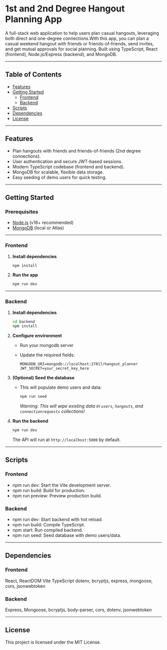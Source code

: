 # 1st and 2nd Degree Hangout Planning App

A full-stack web application to help users plan casual hangouts, leveraging both direct and one-degree connections.With this app, you can plan a casual weekend hangout with friends or friends-of-friends, send invites, and get mutual approvals for social planning. Built using TypeScript, React (frontend), Node.js/Express (backend), and MongoDB.

---

## Table of Contents

- [Features](#features)
- [Getting Started](#getting-started)
  - [Frontend](#frontend)
  - [Backend](#backend)
- [Scripts](#scripts)
- [Dependencies](#dependencies)
- [License](#license)

---

## Features

- Plan hangouts with friends and friends-of-friends (2nd degree connections).
- User authentication and secure JWT-based sessions.
- Modern TypeScript codebase (frontend and backend).
- MongoDB for scalable, flexible data storage.
- Easy seeding of demo users for quick testing.

---
## Getting Started

### Prerequisites

- [Node.js](https://nodejs.org/) (v16+ recommended)
- [MongoDB](https://www.mongodb.com/try/download/community) (local or Atlas)

---

### Frontend

1. **Install dependencies**

    ```bash
    npm install
    ```

3. **Run the app**

    ```bash
    npm run dev
    ```

---

### Backend

1. **Install dependencies**

    ```bash
    cd backend
    npm install
    ```

2. **Configure environment**
    - Run your mongodb server
    - Update the required fields:

      ```
      MONGODB_URI=mongodb://localhost:27017/hangout_planner
      JWT_SECRET=your_secret_key_here
      ```

3. **(Optional) Seed the database**

    - This will populate demo users and data:

      ```bash
      npm run seed
      ```

      _Warning: This will wipe existing data in `users`, `hangouts`, and `connectionrequests` collections!_

4. **Run the backend**

    ```bash
    npm run dev
    ```

    The API will run at `http://localhost:5000` by default.

---

## Scripts
### Frontend
- npm run dev: Start the Vite development server.
- npm run build: Build for production.
- npm run preview: Preview production build.
### Backend
- npm run dev: Start backend with hot reload.
- npm run build: Compile TypeScript.
- npm start: Run compiled backend.
- npm run seed: Seed database with demo users/data.

---
## Dependencies
### Frontend
React, ReactDOM
Vite
TypeScript
dotenv, bcryptjs, express, mongoose, cors, jsonwebtoken
### Backend
Express, Mongoose, bcryptjs, body-parser, cors, dotenv, jsonwebtoken

---
## License
This project is licensed under the MIT License.
